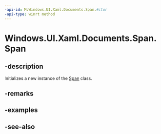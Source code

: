```yaml
---
-api-id: M:Windows.UI.Xaml.Documents.Span.#ctor
-api-type: winrt method
---
```


<!-- Method syntax
public Span()
-->

# Windows.UI.Xaml.Documents.Span.Span

## -description
Initializes a new instance of the [Span](span.md) class.


## -remarks

## -examples

## -see-also
